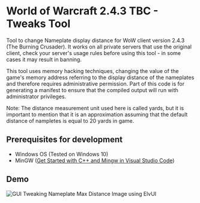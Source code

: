 # World of Warcraft 2.4.3 TBC - Tweaks Tool

Tool to change Nameplate display distance for WoW client version 2.4.3 (The Burning Crusader). It works on all private servers that use the original client, check your server's usage rules before using this tool - in some cases it may result in banning.

This tool uses memory hacking techniques, changing the value of the game's memory address referring to the display distance of the nameplates and therefore requires administrative permission. Part of this code is for generating a manifest to ensure that the compiled output will run with administrator privileges.

Note: The distance measurement unit used here is called yards, but it is important to mention that it is an approximation assuming that the default distance of nampletes is equal to 20 yards in game.

## Prerequisites for development
- Windows OS (Tested on Windows 10)
- MinGW ([Get Started with C++ and Mingw in Visual Studio Code](https://code.visualstudio.com/docs/cpp/config-mingw))

## Demo

![GUI Tweaking Nameplate Max Distance Image using ElvUI](https://github.com/marcoadenadai/wow-tbc-243-tweaks/raw/main/demo.png)
